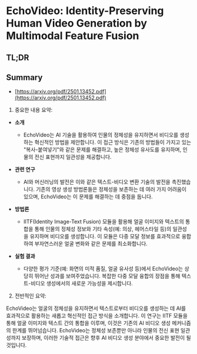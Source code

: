 # EchoVideo: Identity-Preserving Human Video Generation by Multimodal Feature Fusion
## TL;DR
## Summary
- [https://arxiv.org/pdf/2501.13452.pdf](https://arxiv.org/pdf/2501.13452.pdf)

1. 중요한 내용 요약:

- **소개**
  - EchoVideo는 AI 기술을 활용하여 인물의 정체성을 유지하면서 비디오를 생성하는 혁신적인 방법을 제안합니다. 이 접근 방식은 기존의 방법들이 가지고 있는 "복사-붙여넣기"와 같은 문제를 해결하고, 높은 정체성 유사도를 유지하며, 인물의 전신 표현까지 일관성을 제공합니다.

- **관련 연구**
  - AI와 머신러닝의 발전은 이와 같은 텍스트-비디오 변환 기술의 발전을 촉진했습니다. 기존의 영상 생성 방법론들은 정체성을 보존하는 데 여러 가지 어려움이 있으며, EchoVideo는 이 문제를 해결하는 데 중점을 둡니다.

- **방법론**
  - IITF(Identity Image-Text Fusion) 모듈을 활용해 얼굴 이미지와 텍스트의 통합을 통해 인물의 정체성 정보와 기타 속성(예: 의상, 헤어스타일 등)의 일관성을 유지하며 비디오를 생성합니다. 이 모듈은 다중 모달 정보를 효과적으로 융합하여 부자연스러운 얼굴 변화와 같은 문제를 최소화합니다.

- **실험 결과**
  - 다양한 평가 기준(예: 화면의 미적 품질, 얼굴 유사성 등)에서 EchoVideo는 상당히 뛰어난 성과를 보여주었습니다. 복잡한 다중 모달 융합의 장점을 통해 텍스트-비디오 생성에서의 새로운 가능성을 제시합니다.

2. 전반적인 요약:

EchoVideo는 얼굴의 정체성을 유지하면서 텍스트로부터 비디오를 생성하는 데 AI를 효과적으로 활용하는 새롭고 혁신적인 접근 방식을 소개합니다. 이 연구는 IITF 모듈을 통해 얼굴 이미지와 텍스트 간의 통합을 이루며, 이것은 기존의 AI 비디오 생성 메커니즘의 한계를 뛰어넘습니다. EchoVideo는 정체성 보존뿐만 아니라 인물의 전신 표현 일관성까지 보장하며, 이러한 기술적 접근은 향후 AI 비디오 생성 분야에서 중요한 발전이 될 것입니다.